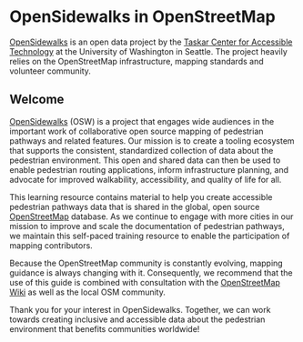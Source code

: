 # OpenSidewalks in OpenStreetMap

[OpenSidewalks](#opensidewalks) is an open data project by the [Taskar Center for Accessible Technology](#tcat) at the University of Washington in Seattle. The project heavily relies on the OpenStreetMap infrastructure, mapping standards and volunteer community.

## Welcome

[OpenSidewalks](#opensidewalks) (OSW) is a project that engages wide audiences in the important work of collaborative open source mapping of pedestrian pathways and related features. Our mission is to create a tooling ecosystem that supports the consistent, standardized collection of data about the pedestrian environment. This open and shared data can then be used to enable pedestrian routing applications, inform infrastructure planning, and advocate for improved walkability, accessibility, and quality of life for all.

This learning resource contains material to help you create accessible pedestrian pathways data that is shared in the global, open source [OpenStreetMap](https://openstreetmap.org) database. As we continue to engage with more cities in our mission to improve and scale the documentation of pedestrian pathways, we maintain this self-paced training resource to enable the participation of mapping contributors.

Because the OpenStreetMap community is constantly evolving, mapping guidance is always changing with it. Consequently, we recommend that the use of this guide is combined with consultation with the [OpenStreetMap Wiki](https://wiki.openstreetmap.org/) as well as the local OSM community.

Thank you for your interest in OpenSidewalks. Together, we can work towards creating inclusive and accessible data about the pedestrian environment that benefits communities worldwide!
